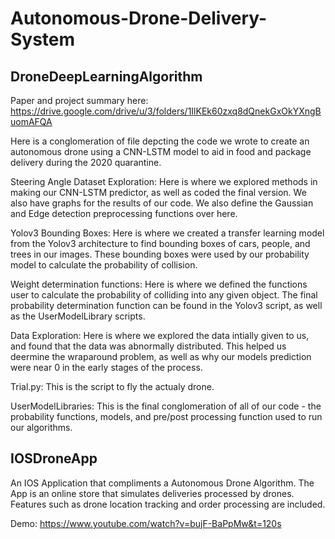 # Autonomous-Drone-Delivery-System

## DroneDeepLearningAlgorithm
Paper and project summary here: https://drive.google.com/drive/u/3/folders/1IlKEk60zxq8dQnekGxOkYXngBuomAFQA

Here is a conglomeration of file depcting the code we wrote to create an autonomous drone using a CNN-LSTM model to aid in food and package delivery during the 2020 quarantine.

Steering Angle Dataset Exploration: Here is where we explored methods in making our CNN-LSTM predictor, as well as coded the final version. We also have graphs for the results of our code. We also define the Gaussian and Edge detection preprocessing functions over here.

Yolov3 Bounding Boxes: Here is where we created a transfer learning model from the Yolov3 architecture to find bounding boxes of cars, people, and trees in our images. These bounding boxes were used by our probability model to calculate the probability of collision.

Weight determination functions: Here is where we defined the functions user to calculate the probability of colliding into any given object. The final probability determination function can be found in the Yolov3 script, as well as the UserModelLibrary scripts.

Data Exploration: Here is where we explored the data intially given to us, and found that the data was abnormally distributed. This helped us deermine the wraparound problem, as well as why our models prediction were near 0 in the early stages of the process.

Trial.py: This is the script to fly the actualy drone.

UserModelLibraries: This is the final conglomeration of all of our code - the probability functions, models, and pre/post processing function used to run our algorithms.

## IOSDroneApp
An IOS Application that compliments a Autonomous Drone Algorithm. The App is an online store that simulates deliveries processed by drones. Features such as drone location tracking and order processing are included.

Demo: https://www.youtube.com/watch?v=bujF-BaPpMw&t=120s

